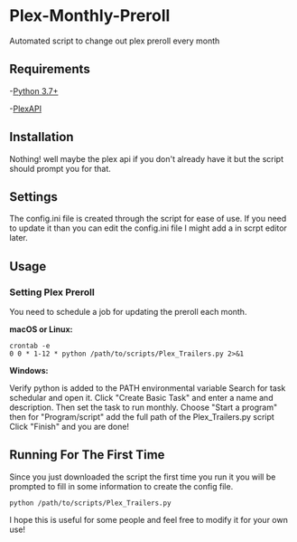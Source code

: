 # Plex-Monthly-Preroll
Automated script to change out plex preroll every month

## Requirements
-[Python 3.7+](https://www.python.org/)

-[PlexAPI](https://github.com/pkkid/python-plexapi)


## Installation
Nothing! well maybe the plex api if you don't already have it but the script should prompt you for that.

## Settings
The config.ini file is created through the script for ease of use. If you need to update it than you can edit the config.ini file I might add a in scrpt editor later.

## Usage

### Setting Plex Preroll

You need to schedule a job for updating the preroll each month.

**macOS or Linux:**

```
crontab -e
0 0 * 1-12 * python /path/to/scripts/Plex_Trailers.py 2>&1
```

**Windows:**

Verify python is added to the PATH environmental variable
Search for task schedular and open it. Click "Create Basic Task" and enter a name and description. Then set the task to run monthly. Choose "Start a program" then for "Program/script" add the full path of the Plex_Trailers.py script Click "Finish" and you are done!


## Running For The First Time

Since you just downloaded the script the first time you run it you will be prompted to fill in some information to create the config file.

```
python /path/to/scripts/Plex_Trailers.py
```

I hope this is useful for some people and feel free to modify it for your own use!
